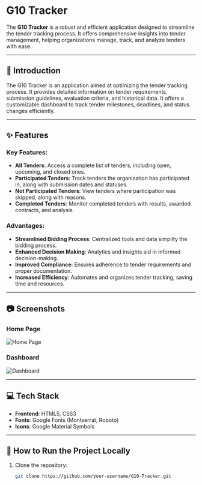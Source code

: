 # G10 Tracker

The **G10 Tracker** is a robust and efficient application designed to streamline the tender tracking process. It offers comprehensive insights into tender management, helping organizations manage, track, and analyze tenders with ease.

---

## 📑 **Introduction**
The G10 Tracker is an application aimed at optimizing the tender tracking process. It provides detailed information on tender requirements, submission guidelines, evaluation criteria, and historical data. It offers a customizable dashboard to track tender milestones, deadlines, and status changes efficiently.

---

## ✨ **Features**
### Key Features:
- **All Tenders**: Access a complete list of tenders, including open, upcoming, and closed ones.
- **Participated Tenders**: Track tenders the organization has participated in, along with submission dates and statuses.
- **Not Participated Tenders**: View tenders where participation was skipped, along with reasons.
- **Completed Tenders**: Monitor completed tenders with results, awarded contracts, and analysis.

### Advantages:
- **Streamlined Bidding Process**: Centralized tools and data simplify the bidding process.
- **Enhanced Decision Making**: Analytics and insights aid in informed decision-making.
- **Improved Compliance**: Ensures adherence to tender requirements and proper documentation.
- **Increased Efficiency**: Automates and organizes tender tracking, saving time and resources.

---

## 📷 **Screenshots**
### Home Page
![Home Page](path/to/homepage-screenshot.png)

### Dashboard
![Dashboard](path/to/dashboard-screenshot.png)

---

## 💻 **Tech Stack**
- **Frontend**: HTML5, CSS3
- **Fonts**: Google Fonts (Montserrat, Roboto)
- **Icons**: Google Material Symbols

---

## 🚀 **How to Run the Project Locally**
1. Clone the repository:
   ```bash
   git clone https://github.com/your-username/G10-Tracker.git
